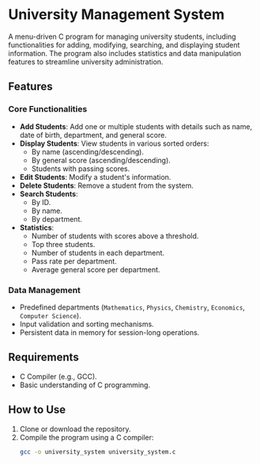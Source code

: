 # University Management System

A menu-driven C program for managing university students, including functionalities for adding, modifying, searching, and displaying student information. The program also includes statistics and data manipulation features to streamline university administration.

## Features

### Core Functionalities
- **Add Students**: Add one or multiple students with details such as name, date of birth, department, and general score.
- **Display Students**: View students in various sorted orders:
  - By name (ascending/descending).
  - By general score (ascending/descending).
  - Students with passing scores.
- **Edit Students**: Modify a student's information.
- **Delete Students**: Remove a student from the system.
- **Search Students**:
  - By ID.
  - By name.
  - By department.
- **Statistics**:
  - Number of students with scores above a threshold.
  - Top three students.
  - Number of students in each department.
  - Pass rate per department.
  - Average general score per department.

### Data Management
- Predefined departments (`Mathematics`, `Physics`, `Chemistry`, `Economics`, `Computer Science`).
- Input validation and sorting mechanisms.
- Persistent data in memory for session-long operations.

## Requirements
- C Compiler (e.g., GCC).
- Basic understanding of C programming.

## How to Use
1. Clone or download the repository.
2. Compile the program using a C compiler:
   ```bash
   gcc -o university_system university_system.c
